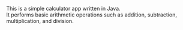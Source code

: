 This is a simple calculator app written in Java.  
It performs basic arithmetic operations such as addition, subtraction, multiplication, and division.

